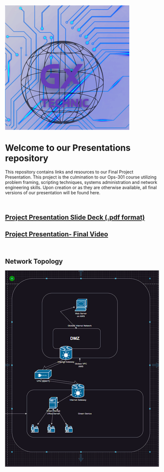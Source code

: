![Logo](./Topology/Logo.png)

# Welcome to our Presentations repository

 This repository contains links and resources to our Final Project Presentation. This project is the culmination to our Ops-301 course utilizing problem framing, scripting techniques, systems administration and network engineering skills. Upon creation or as they are otherwise available, all final versions of our presentation will be found here. 

<br>

## [Project Presentation Slide Deck (.pdf format)]()

## [Project Presentation- Final Video]()

<br>

## Network Topology

![Network Topology](./Topology/Topology_v1.png)

<br>


